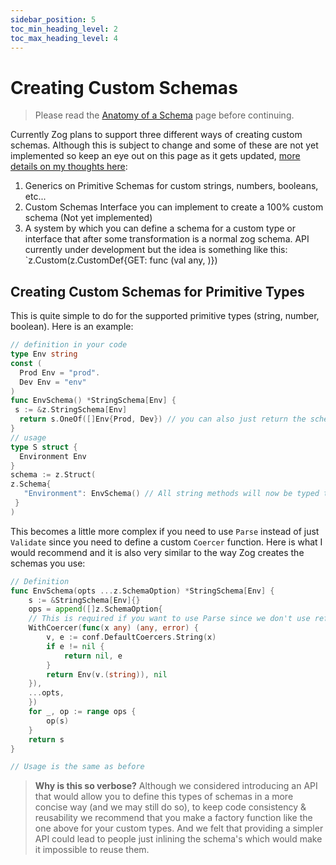 ```yaml
---
sidebar_position: 5
toc_min_heading_level: 2
toc_max_heading_level: 4
---
```


# Creating Custom Schemas

> Please read the [Anatomy of a Schema](/core-concepts/anatomy-of-schema) page before continuing.

Currently Zog plans to support three different ways of creating custom schemas. Although this is subject to change and some of these are not yet implemented so keep an eye out on this page as it gets updated, [more details on my thoughts here](https://github.com/Oudwins/zog/discussions/132):

1. Generics on Primitive Schemas for custom strings, numbers, booleans, etc...
2. Custom Schemas Interface you can implement to create a 100% custom schema (Not yet implemented)
3. A system by which you can define a schema for a custom type or interface that after some transformation is a normal zog schema. API currently under development but the idea is something like this: `z.Custom(z.CustomDef{GET: func (val any, )})

## Creating Custom Schemas for Primitive Types

This is quite simple to do for the supported primitive types (string, number, boolean). Here is an example:

```go
// definition in your code
type Env string
const (
  Prod Env = "prod".
  Dev Env = "env"
)
func EnvSchema() *StringSchema[Env] {
 s := &z.StringSchema[Env]
  return s.OneOf([]Env{Prod, Dev}) // you can also just return the schema and define the tests when calling it it doesn't matter
}
// usage
type S struct {
  Environment Env
}
schema := z.Struct(
z.Schema{
   "Environment": EnvSchema() // All string methods will now be typed to Env type
 }
)
```

This becomes a little more complex if you need to use `Parse` instead of just `Validate` since you need to define a custom `Coercer` function. Here is what I would recommend and it is also very similar to the way Zog creates the schemas you use:

```go
// Definition
func EnvSchema(opts ...z.SchemaOption) *StringSchema[Env] {
	s := &StringSchema[Env]{}
	ops = append([]z.SchemaOption{
	// This is required if you want to use Parse since we don't use reflection to set the value you need to coerce it manually
	WithCoercer(func(x any) (any, error) {
		v, e := conf.DefaultCoercers.String(x)
		if e != nil {
			return nil, e
		}
		return Env(v.(string)), nil
	}),
	...opts,
	})
	for _, op := range ops {
		op(s)
	}
	return s
}

// Usage is the same as before

```

> **Why is this so verbose?**
> Although we considered introducing an API that would allow you to define this types of schemas in a more concise way (and we may still do so), to keep code consistency & reusability we recommend that you make a factory function like the one above for your custom types. And we felt that providing a simpler API could lead to people just inlining the schema's which would make it impossible to reuse them.
